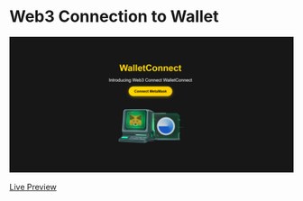 # Web3 Connection to Wallet

![Demo](./demo.PNG)

[Live Preview](https://nguyenvanduydev001.github.io/web3_wallet/)